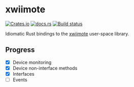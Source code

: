 # xwiimote

[![Crates.io](https://img.shields.io/crates/v/xwiimote)](https://crates.io/crates/xwiimote)
[![docs.rs](https://img.shields.io/docsrs/xwiimote)](https://docs.rs/xwiimote)
[![Build status](https://github.com/hugmanrique/xwiimote/actions/workflows/build.yml/badge.svg)](https://github.com/hugmanrique/xwiimote/actions/)

Idiomatic Rust bindings to the [xwiimote](https://github.com/dvdhrm/xwiimote) user-space library.

## Progress
- [x] Device monitoring
- [x] Device non-interface methods
- [x] Interfaces
- [ ] Events